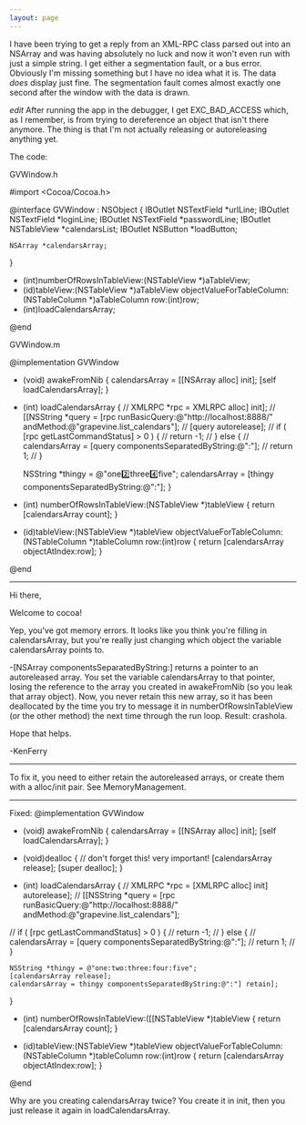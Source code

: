```yaml
---
layout: page
---
```


I have been trying to get a reply from an XML-RPC class parsed out into an NSArray and was having absolutely no luck and now it won't even run with just a simple string.  I get either a segmentation fault, or a bus error.  Obviously I'm missing something but I have no idea what it is.  The data *does* display just fine.  The segmentation fault comes almost exactly one second after the window with the data is drawn.

*edit*
After running the app in the debugger, I get EXC_BAD_ACCESS which, as I remember, is from trying to dereference an object that isn't there anymore.  The thing is that I'm not actually releasing or autoreleasing anything yet.

The code:

GVWindow.h
    
#import <Cocoa/Cocoa.h>

@interface GVWindow : NSObject {
	IBOutlet NSTextField *urlLine;
	IBOutlet NSTextField *loginLine;
	IBOutlet NSTextField *passwordLine;
	IBOutlet NSTableView *calendarsList;
	IBOutlet NSButton *loadButton;

	NSArray *calendarsArray;
}

- (int)numberOfRowsInTableView:(NSTableView *)aTableView;
- (id)tableView:(NSTableView *)aTableView objectValueForTableColumn:(NSTableColumn *)aTableColumn row:(int)row;
- (int)loadCalendarsArray;

@end


GVWindow.m
    
@implementation GVWindow

- (void) awakeFromNib {
	calendarsArray = [[NSArray alloc] init];
	[self loadCalendarsArray];
}

- (int) loadCalendarsArray {
//	XMLRPC *rpc = XMLRPC alloc] init];
//	[[NSString *query = [rpc runBasicQuery:@"http://localhost:8888/" andMethod:@"grapevine.list_calendars"];
//	[query autorelease];
//	if ( [rpc getLastCommandStatus] > 0 ) {
//		return -1;
//	} else {
//		calendarsArray = [query componentsSeparatedByString:@":"];
//		return 1;
//	}

	NSString *thingy = @"one:two:three:four:five";
	calendarsArray = [thingy componentsSeparatedByString:@":"];
}

- (int) numberOfRowsInTableView:(NSTableView *)tableView {
	return [calendarsArray count];
}

- (id)tableView:(NSTableView *)tableView objectValueForTableColumn:(NSTableColumn *)tableColumn row:(int)row {
	return [calendarsArray objectAtIndex:row];
}

@end


----

Hi there, 

Welcome to cocoa!

Yep, you've got memory errors.  It looks like you think you're filling in calendarsArray, but you're really just changing which object the variable calendarsArray points to.

-[NSArray componentsSeparatedByString:] returns a pointer to an autoreleased array.  You set the variable calendarsArray to that pointer, losing the reference to the array you created in awakeFromNib (so you leak that array object).  Now, you never retain this new array, so it has been deallocated by the time you try to message it in numberOfRowsInTableView (or the other method) the next time through the run loop.  Result: crashola.

Hope that helps.

-KenFerry

----

To fix it, you need to either     retain the autoreleased arrays, or create them with a     alloc/init pair. See MemoryManagement.

----

Fixed:
    @implementation GVWindow

- (void) awakeFromNib {
	calendarsArray = [[NSArray alloc] init];
	[self loadCalendarsArray];
}

- (void)dealloc
{
	// don't forget this! very important!
	[calendarsArray release];
	[super dealloc];
}

- (int) loadCalendarsArray {
//	XMLRPC *rpc = [XMLRPC alloc] init] autorelease];
//	[[NSString *query = [rpc runBasicQuery:@"http://localhost:8888/" andMethod:@"grapevine.list_calendars"];

//	if ( [rpc getLastCommandStatus] > 0 ) {
//		return -1;
//	} else {
//		calendarsArray = [query componentsSeparatedByString:@":"];
//		return 1;
//	}

	NSString *thingy = @"one:two:three:four:five";
	[calendarsArray release];
	calendarsArray = thingy componentsSeparatedByString:@":"] retain];
}

- (int) numberOfRowsInTableView:([[NSTableView *)tableView {
	return [calendarsArray count];
}

- (id)tableView:(NSTableView *)tableView objectValueForTableColumn:(NSTableColumn *)tableColumn row:(int)row {
	return [calendarsArray objectAtIndex:row];
}

@end

Why are you creating calendarsArray twice? You create it in init, then you just release it again in loadCalendarsArray.
